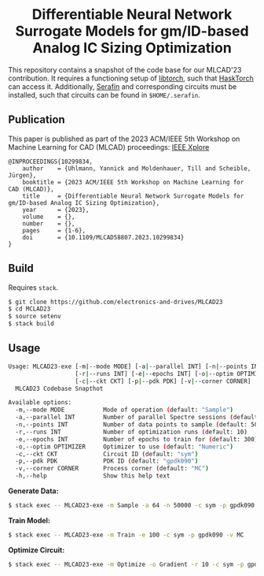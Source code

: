 <h1 align="center">
Differentiable Neural Network Surrogate Models for gm/ID-based Analog IC Sizing
Optimization
</h1>

This repository contains a snapshot of the code base for our MLCAD'23
contribution. It requires a functioning setup of
[libtorch](https://pytorch.org/cppdocs/installing.html), such that
[HaskTorch](http://hasktorch.org/)
can access it. Additionally,
[Serafin](https://github.com/augustunderground/serafin) and corresponding
circuits must be installed, such that circuits can be found in `$HOME/.serafin`.

## Publication

This paper is published as part of the 2023 ACM/IEEE 5th Workshop on
Machine Learning for CAD (MLCAD) proceedings: [IEEE
Xplore](https://ieeexplore.ieee.org/document/10299834)

```
@INPROCEEDINGS{10299834,
    author    = {Uhlmann, Yannick and Moldenhauer, Till and Scheible, Jürgen},
    booktitle = {2023 ACM/IEEE 5th Workshop on Machine Learning for CAD (MLCAD)},
    title     = {Differentiable Neural Network Surrogate Models for gm/ID-based Analog IC Sizing Optimization},
    year      = {2023},
    volume    = {},
    number    = {},
    pages     = {1-6},
    doi       = {10.1109/MLCAD58807.2023.10299834}
}
```

## Build

Requires `stack`.

```sh
$ git clone https://github.com/electronics-and-drives/MLCAD23
$ cd MCLAD23
$ source setenv
$ stack build
```

## Usage

```sh
Usage: MLCAD23-exe [-m|--mode MODE] [-a|--parallel INT] [-n|--points INT]
                   [-r|--runs INT] [-e|--epochs INT] [-o|--optim OPTIMIZER]
                   [-c|--ckt CKT] [-p|--pdk PDK] [-v|--corner CORNER]
  MLCAD23 Codebase Snapthot

Available options:
  -m,--mode MODE           Mode of operation (default: "Sample")
  -a,--parallel INT        Number of parallel Spectre sessions (default: 64)
  -n,--points INT          Number of data points to sample (default: 50000)
  -r,--runs INT            Number of optimization runs (default: 10)
  -e,--epochs INT          Number of epochs to train for (default: 300)
  -o,--optim OPTIMIZER     Optimizer to use (default: "Numeric")
  -c,--ckt CKT             Circuit ID (default: "sym")
  -p,--pdk PDK             PDK ID (default: "gpdk090")
  -v,--corner CORNER       Process corner (default: "MC")
  -h,--help                Show this help text
```

**Generate Data:**

```sh
$ stack exec -- MLCAD23-exe -m Sample -a 64 -n 50000 -c sym -p gpdk090 -v MC
```

**Train Model:**

```sh
$ stack exec -- MLCAD23-exe -m Train -e 100 -c sym -p gpdk090 -v MC
```

**Optimize Circuit:**

```sh
$ stack exec -- MLCAD23-exe -m Optimize -o Gradient -r 10 -c sym -p gpdk090 -v MC
```

